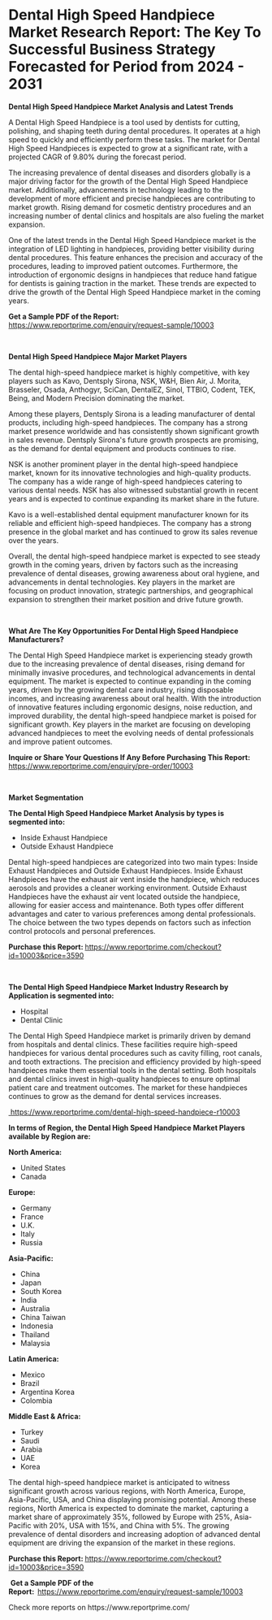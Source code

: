 <p><h1>Dental High Speed Handpiece Market Research Report: The Key To Successful Business Strategy Forecasted for Period from 2024 - 2031</h1></p><p><strong>Dental High Speed Handpiece Market Analysis and Latest Trends</strong></p>
<p><p>A Dental High Speed Handpiece is a tool used by dentists for cutting, polishing, and shaping teeth during dental procedures. It operates at a high speed to quickly and efficiently perform these tasks. The market for Dental High Speed Handpieces is expected to grow at a significant rate, with a projected CAGR of 9.80% during the forecast period.</p><p>The increasing prevalence of dental diseases and disorders globally is a major driving factor for the growth of the Dental High Speed Handpiece market. Additionally, advancements in technology leading to the development of more efficient and precise handpieces are contributing to market growth. Rising demand for cosmetic dentistry procedures and an increasing number of dental clinics and hospitals are also fueling the market expansion.</p><p>One of the latest trends in the Dental High Speed Handpiece market is the integration of LED lighting in handpieces, providing better visibility during dental procedures. This feature enhances the precision and accuracy of the procedures, leading to improved patient outcomes. Furthermore, the introduction of ergonomic designs in handpieces that reduce hand fatigue for dentists is gaining traction in the market. These trends are expected to drive the growth of the Dental High Speed Handpiece market in the coming years.</p></p>
<p><strong>Get a Sample PDF of the Report:&nbsp;</strong> <a href="https://www.reportprime.com/enquiry/request-sample/10003">https://www.reportprime.com/enquiry/request-sample/10003</a></p>
<p>&nbsp;</p>
<p><strong>Dental High Speed Handpiece Major Market Players</strong></p>
<p><p>The dental high-speed handpiece market is highly competitive, with key players such as Kavo, Dentsply Sirona, NSK, W&H, Bien Air, J. Morita, Brasseler, Osada, Anthogyr, SciCan, DentalEZ, Sinol, TTBIO, Codent, TEK, Being, and Modern Precision dominating the market.</p><p>Among these players, Dentsply Sirona is a leading manufacturer of dental products, including high-speed handpieces. The company has a strong market presence worldwide and has consistently shown significant growth in sales revenue. Dentsply Sirona's future growth prospects are promising, as the demand for dental equipment and products continues to rise.</p><p>NSK is another prominent player in the dental high-speed handpiece market, known for its innovative technologies and high-quality products. The company has a wide range of high-speed handpieces catering to various dental needs. NSK has also witnessed substantial growth in recent years and is expected to continue expanding its market share in the future.</p><p>Kavo is a well-established dental equipment manufacturer known for its reliable and efficient high-speed handpieces. The company has a strong presence in the global market and has continued to grow its sales revenue over the years.</p><p>Overall, the dental high-speed handpiece market is expected to see steady growth in the coming years, driven by factors such as the increasing prevalence of dental diseases, growing awareness about oral hygiene, and advancements in dental technologies. Key players in the market are focusing on product innovation, strategic partnerships, and geographical expansion to strengthen their market position and drive future growth.</p></p>
<p>&nbsp;</p>
<p><strong>What Are The Key Opportunities For Dental High Speed Handpiece Manufacturers?</strong></p>
<p><p>The Dental High Speed Handpiece market is experiencing steady growth due to the increasing prevalence of dental diseases, rising demand for minimally invasive procedures, and technological advancements in dental equipment. The market is expected to continue expanding in the coming years, driven by the growing dental care industry, rising disposable incomes, and increasing awareness about oral health. With the introduction of innovative features including ergonomic designs, noise reduction, and improved durability, the dental high-speed handpiece market is poised for significant growth. Key players in the market are focusing on developing advanced handpieces to meet the evolving needs of dental professionals and improve patient outcomes.</p></p>
<p><strong>Inquire or Share Your Questions If Any Before Purchasing This Report:</strong> <a href="https://www.reportprime.com/enquiry/pre-order/10003">https://www.reportprime.com/enquiry/pre-order/10003</a></p>
<p>&nbsp;</p>
<p><strong>Market Segmentation</strong></p>
<p><strong>The Dental High Speed Handpiece Market Analysis by types is segmented into:</strong></p>
<p><ul><li>Inside Exhaust Handpiece</li><li>Outside Exhaust Handpiece</li></ul></p>
<p><p>Dental high-speed handpieces are categorized into two main types: Inside Exhaust Handpieces and Outside Exhaust Handpieces. Inside Exhaust Handpieces have the exhaust air vent inside the handpiece, which reduces aerosols and provides a cleaner working environment. Outside Exhaust Handpieces have the exhaust air vent located outside the handpiece, allowing for easier access and maintenance. Both types offer different advantages and cater to various preferences among dental professionals. The choice between the two types depends on factors such as infection control protocols and personal preferences.</p></p>
<p><strong>Purchase this Report:&nbsp;</strong><a href="https://www.reportprime.com/checkout?id=10003&price=3590">https://www.reportprime.com/checkout?id=10003&price=3590</a></p>
<p>&nbsp;</p>
<p><strong>The Dental High Speed Handpiece Market Industry Research by Application is segmented into:</strong></p>
<p><ul><li>Hospital</li><li>Dental Clinic</li></ul></p>
<p><p>The Dental High Speed Handpiece market is primarily driven by demand from hospitals and dental clinics. These facilities require high-speed handpieces for various dental procedures such as cavity filling, root canals, and tooth extractions. The precision and efficiency provided by high-speed handpieces make them essential tools in the dental setting. Both hospitals and dental clinics invest in high-quality handpieces to ensure optimal patient care and treatment outcomes. The market for these handpieces continues to grow as the demand for dental services increases.</p></p>
<p><a href="https://www.reportprime.com/dental-high-speed-handpiece-r10003">&nbsp;https://www.reportprime.com/dental-high-speed-handpiece-r10003</a></p>
<p><strong>In terms of Region, the Dental High Speed Handpiece Market Players available by Region are:</strong></p>
<p>
    <p> <strong> North America: </strong>
        <ul>
            <li>United States</li>
            <li>Canada</li>
        </ul>
        </p> 
    <p> <strong> Europe: </strong>
        <ul>
            <li>Germany</li>
            <li>France</li>
            <li>U.K.</li>
            <li>Italy</li>
            <li>Russia</li>
        </ul>
        </p> 
    <p> <strong> Asia-Pacific: </strong>
        <ul>
            <li>China</li>
            <li>Japan</li>
            <li>South Korea</li>
            <li>India</li>
            <li>Australia</li>
            <li>China Taiwan</li>
            <li>Indonesia</li>
            <li>Thailand</li>
            <li>Malaysia</li>
        </ul>
        </p> 
    <p> <strong> Latin America: </strong>
        <ul>
            <li>Mexico</li>
            <li>Brazil</li>
            <li>Argentina Korea</li>
            <li>Colombia</li>
        </ul>
        </p> 
    <p> <strong> Middle East & Africa: </strong>
        <ul>
            <li>Turkey</li>
            <li>Saudi</li>
            <li>Arabia</li>
            <li>UAE</li>
            <li>Korea</li>
        </ul>
    </p>
    </p>
<p><p>The dental high-speed handpiece market is anticipated to witness significant growth across various regions, with North America, Europe, Asia-Pacific, USA, and China displaying promising potential. Among these regions, North America is expected to dominate the market, capturing a market share of approximately 35%, followed by Europe with 25%, Asia-Pacific with 20%, USA with 15%, and China with 5%. The growing prevalence of dental disorders and increasing adoption of advanced dental equipment are driving the expansion of the market in these regions.</p></p>
<p><strong>Purchase this Report: </strong><a href="https://www.reportprime.com/checkout?id=10003&price=3590">https://www.reportprime.com/checkout?id=10003&price=3590</a></p>
<p>&nbsp;<strong>Get a Sample PDF of the Report:&nbsp;&nbsp;</strong><a href="https://www.reportprime.com/enquiry/request-sample/10003">https://www.reportprime.com/enquiry/request-sample/10003</a></p>
<p><strong></strong></p>
<p>Check more reports on https://www.reportprime.com/</p>